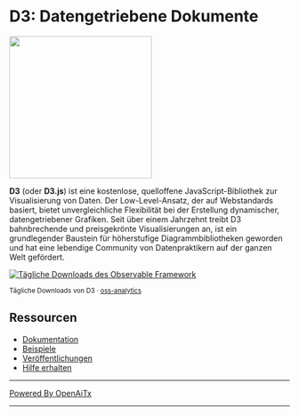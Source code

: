 # D3: Datengetriebene Dokumente

<a href="https://d3js.org"><img src="./docs/public/logo.svg" width="256" height="256"></a>

**D3** (oder **D3.js**) ist eine kostenlose, quelloffene JavaScript-Bibliothek zur Visualisierung von Daten. Der Low-Level-Ansatz, der auf Webstandards basiert, bietet unvergleichliche Flexibilität bei der Erstellung dynamischer, datengetriebener Grafiken. Seit über einem Jahrzehnt treibt D3 bahnbrechende und preisgekrönte Visualisierungen an, ist ein grundlegender Baustein für höherstufige Diagrammbibliotheken geworden und hat eine lebendige Community von Datenpraktikern auf der ganzen Welt gefördert.

<a href="https://observablehq.observablehq.cloud/oss-analytics/@d3/d3">
  <picture>
    <source media="(prefers-color-scheme: dark)" srcset="https://observablehq.observablehq.cloud/oss-analytics/d3/downloads-dark.svg">
    <img alt="Tägliche Downloads des Observable Framework" src="https://observablehq.observablehq.cloud/oss-analytics/d3/downloads.svg">
  </picture>
</a>

<sub>Tägliche Downloads von D3 · [oss-analytics](https://observablehq.observablehq.cloud/oss-analytics/)</sub>

## Ressourcen

* [Dokumentation](https://d3js.org)
* [Beispiele](https://observablehq.com/@d3/gallery)
* [Veröffentlichungen](https://github.com/d3/d3/releases)
* [Hilfe erhalten](https://d3js.org/community)


---

[Powered By OpenAiTx](https://github.com/OpenAiTx/OpenAiTx)

---